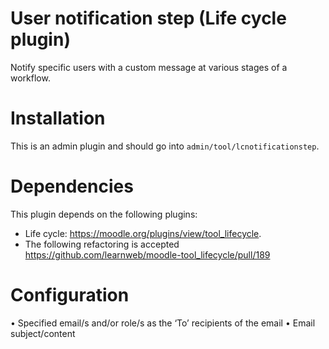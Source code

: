 # User notification step (Life cycle plugin)
Notify specific users with a custom message at various stages of a workflow.

Installation
============
This is an admin plugin and should go into ``admin/tool/lcnotificationstep``.

Dependencies
============
This plugin depends on the following plugins:
* Life cycle: https://moodle.org/plugins/view/tool_lifecycle.
* The following refactoring is accepted https://github.com/learnweb/moodle-tool_lifecycle/pull/189

Configuration
============
• Specified email/s and/or role/s as the ‘To’ recipients of the email
• Email subject/content
